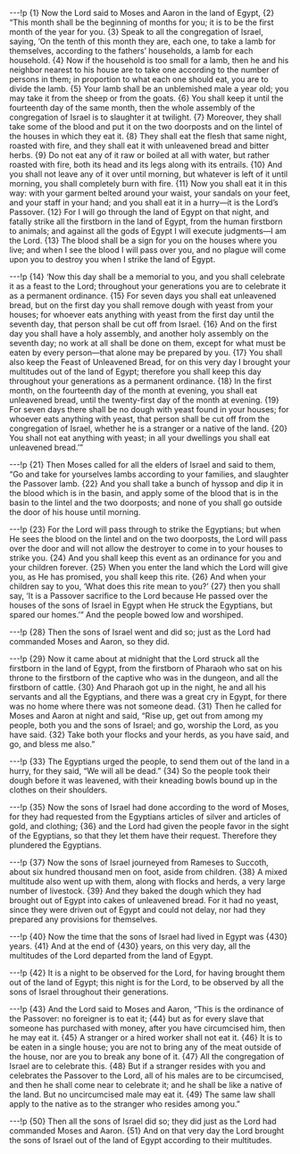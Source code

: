 ---!p
{1} Now the Lord said to Moses and Aaron in the land of Egypt, {2} “This month shall be the beginning of months for you; it is to be the first month of the year for you. {3} Speak to all the congregation of Israel, saying, ‘On the tenth of this month they are, each one, to take a lamb for themselves, according to the fathers’ households, a lamb for each household. {4} Now if the household is too small for a lamb, then he and his neighbor nearest to his house are to take one according to the number of persons in them; in proportion to what each one should eat, you are to divide the lamb. {5} Your lamb shall be an unblemished male a year old; you may take it from the sheep or from the goats. {6} You shall keep it until the fourteenth day of the same month, then the whole assembly of the congregation of Israel is to slaughter it at twilight. {7} Moreover, they shall take some of the blood and put it on the two doorposts and on the lintel of the houses in which they eat it. {8} They shall eat the flesh that same night, roasted with fire, and they shall eat it with unleavened bread and bitter herbs. {9} Do not eat any of it raw or boiled at all with water, but rather roasted with fire, both its head and its legs along with its entrails. {10} And you shall not leave any of it over until morning, but whatever is left of it until morning, you shall completely burn with fire. {11} Now you shall eat it in this way: with your garment belted around your waist, your sandals on your feet, and your staff in your hand; and you shall eat it in a hurry—it is the Lord’s Passover. {12} For I will go through the land of Egypt on that night, and fatally strike all the firstborn in the land of Egypt, from the human firstborn to animals; and against all the gods of Egypt I will execute judgments—I am the Lord. {13} The blood shall be a sign for you on the houses where you live; and when I see the blood I will pass over you, and no plague will come upon you to destroy you when I strike the land of Egypt.

---!p
{14} ‘Now this day shall be a memorial to you, and you shall celebrate it as a feast to the Lord; throughout your generations you are to celebrate it as a permanent ordinance. {15} For seven days you shall eat unleavened bread, but on the first day you shall remove dough with yeast from your houses; for whoever eats anything with yeast from the first day until the seventh day, that person shall be cut off from Israel. {16} And on the first day you shall have a holy assembly, and another holy assembly on the seventh day; no work at all shall be done on them, except for what must be eaten by every person—that alone may be prepared by you. {17} You shall also keep the Feast of Unleavened Bread, for on this very day I brought your multitudes out of the land of Egypt; therefore you shall keep this day throughout your generations as a permanent ordinance. {18} In the first month, on the fourteenth day of the month at evening, you shall eat unleavened bread, until the twenty-first day of the month at evening. {19} For seven days there shall be no dough with yeast found in your houses; for whoever eats anything with yeast, that person shall be cut off from the congregation of Israel, whether he is a stranger or a native of the land. {20} You shall not eat anything with yeast; in all your dwellings you shall eat unleavened bread.’”

---!p
{21} Then Moses called for all the elders of Israel and said to them, “Go and take for yourselves lambs according to your families, and slaughter the Passover lamb. {22} And you shall take a bunch of hyssop and dip it in the blood which is in the basin, and apply some of the blood that is in the basin to the lintel and the two doorposts; and none of you shall go outside the door of his house until morning.

---!p
{23} For the Lord will pass through to strike the Egyptians; but when He sees the blood on the lintel and on the two doorposts, the Lord will pass over the door and will not allow the destroyer to come in to your houses to strike you. {24} And you shall keep this event as an ordinance for you and your children forever. {25} When you enter the land which the Lord will give you, as He has promised, you shall keep this rite. {26} And when your children say to you, ‘What does this rite mean to you?’ {27} then you shall say, ‘It is a Passover sacrifice to the Lord because He passed over the houses of the sons of Israel in Egypt when He struck the Egyptians, but spared our homes.’” And the people bowed low and worshiped.

---!p
{28} Then the sons of Israel went and did so; just as the Lord had commanded Moses and Aaron, so they did.

---!p
{29} Now it came about at midnight that the Lord struck all the firstborn in the land of Egypt, from the firstborn of Pharaoh who sat on his throne to the firstborn of the captive who was in the dungeon, and all the firstborn of cattle. {30} And Pharaoh got up in the night, he and all his servants and all the Egyptians, and there was a great cry in Egypt, for there was no home where there was not someone dead. {31} Then he called for Moses and Aaron at night and said, “Rise up, get out from among my people, both you and the sons of Israel; and go, worship the Lord, as you have said. {32} Take both your flocks and your herds, as you have said, and go, and bless me also.”

---!p
{33} The Egyptians urged the people, to send them out of the land in a hurry, for they said, “We will all be dead.” {34} So the people took their dough before it was leavened, with their kneading bowls bound up in the clothes on their shoulders.

---!p
{35} Now the sons of Israel had done according to the word of Moses, for they had requested from the Egyptians articles of silver and articles of gold, and clothing; {36} and the Lord had given the people favor in the sight of the Egyptians, so that they let them have their request. Therefore they plundered the Egyptians.

---!p
{37} Now the sons of Israel journeyed from Rameses to Succoth, about six hundred thousand men on foot, aside from children. {38} A mixed multitude also went up with them, along with flocks and herds, a very large number of livestock. {39} And they baked the dough which they had brought out of Egypt into cakes of unleavened bread. For it had no yeast, since they were driven out of Egypt and could not delay, nor had they prepared any provisions for themselves.

---!p
{40} Now the time that the sons of Israel had lived in Egypt was {430} years. {41} And at the end of {430} years, on this very day, all the multitudes of the Lord departed from the land of Egypt.

---!p
{42} It is a night to be observed for the Lord, for having brought them out of the land of Egypt; this night is for the Lord, to be observed by all the sons of Israel throughout their generations.

---!p
{43} And the Lord said to Moses and Aaron, “This is the ordinance of the Passover: no foreigner is to eat it; {44} but as for every slave that someone has purchased with money, after you have circumcised him, then he may eat it. {45} A stranger or a hired worker shall not eat it. {46} It is to be eaten in a single house; you are not to bring any of the meat outside of the house, nor are you to break any bone of it. {47} All the congregation of Israel are to celebrate this. {48} But if a stranger resides with you and celebrates the Passover to the Lord, all of his males are to be circumcised, and then he shall come near to celebrate it; and he shall be like a native of the land. But no uncircumcised male may eat it. {49} The same law shall apply to the native as to the stranger who resides among you.”

---!p
{50} Then all the sons of Israel did so; they did just as the Lord had commanded Moses and Aaron. {51} And on that very day the Lord brought the sons of Israel out of the land of Egypt according to their multitudes.